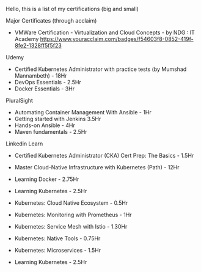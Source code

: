 Hello, 
  this is a list of my certifications (big and small)



Major Certificates (through acclaim)
-  VMWare Certification - Virtualization and Cloud Concepts - by NDG : IT Academy
    https://www.youracclaim.com/badges/f54603f8-0852-419f-8fe2-1328ff5f5f23
  
  
Udemy
-  Certified Kubernetes Administrator with practice tests (by Mumshad Mannambeth) - 18Hr 
-  DevOps Essentials - 2.5Hr
-  Docker Essentials - 3Hr
  
  
PluralSight
-  Automating Container Management With Ansible - 1Hr
-  Getting started with Jenkins 3.5Hr
-  Hands-on Ansible - 4Hr
-  Maven fundamentals - 2.5Hr
  
Linkedin Learn
-  Certified Kubernetes Administrator (CKA) Cert Prep: The Basics - 1.5Hr
  
-  Master Cloud-Native Infrastructure with Kubernetes (Path) - 12Hr
  -  Learning Docker - 2.75Hr
  -  Learning Kubernetes - 2.5Hr
  -  Kubernetes: Cloud Native Ecosystem - 0.5Hr
  -  Kubernetes: Monitoring with Prometheus - 1Hr
  -  Kubernetes: Service Mesh with Istio - 1.30Hr
  -  Kubernetes: Native Tools - 0.75Hr
  -  Kubernetes: Microservices - 1.5Hr
  -  Learning Kubernetes - 2.5Hr
  
